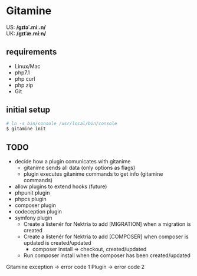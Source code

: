 # Gitamine 

US: **/ɡɪtəˈ.miː.n/** \
UK: **/ɡɪtˈæ.miːn/**

## requirements

* Linux/Mac
* php7.1
* php curl
* php zip
* Git

## initial setup

```bash
# ln -s bin/console /usr/local/bin/console
$ gitamine init
```

## TODO

- decide how a plugin comunicates with gitanime 
    * gitanime sends all data (only options as flags)
    * plugin executes gitanime commands to get info (gitamine commands)
- allow plugins to extend hooks (future)
- phpunit plugin
- phpcs plugin
- composer plugin
- codeception plugin
- symfony plugin
    * Create a listenér for Nektria to add [MIGRATION] when a migration is created
    * Create a listenér for Nektria to add [COMPOSER] when composer is updated is created/updated
        * composer install => checkout, created/updated
    * Run composer install when the composer has been created/updated

Gitamine exception -> error code 1
Plugin             -> error code 2

